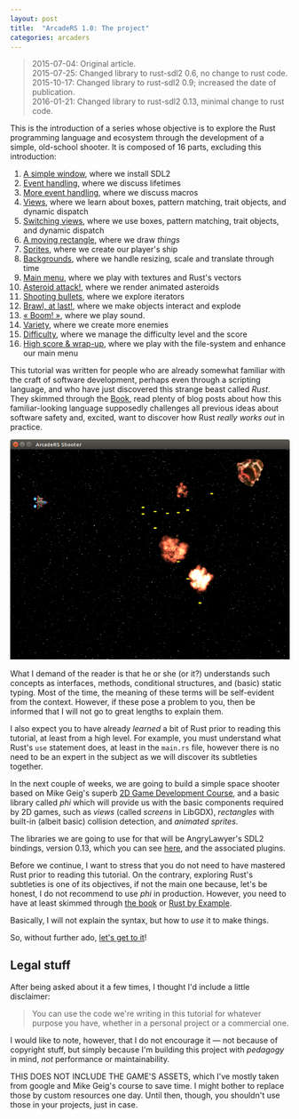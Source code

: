 ```yaml
---
layout: post
title:  "ArcadeRS 1.0: The project"
categories: arcaders
---
```


> 2015-07-04: Original article.  
> 2015-07-25: Changed library to rust-sdl2 0.6, no change to rust code.  
> 2015-10-17: Changed library to rust-sdl2 0.9; increased the date of publication.  
> 2016-01-21: Changed library to rust-sdl2 0.13, minimal change to rust code.


This is the introduction of a series whose objective is to explore the Rust
programming language and ecosystem through the development of a simple,
old-school shooter. It is composed of 16 parts, excluding this introduction:

1. [A simple window](/arcaders/arcaders-1-1), where we install SDL2
2. [Event handling](/arcaders/arcaders-1-2), where we discuss lifetimes
3. [More event handling](/arcaders/arcaders-1-3), where we discuss macros
4. [Views](/arcaders/arcaders-1-4), where we learn about boxes, pattern matching, trait objects, and dynamic dispatch
5. [Switching views](/arcaders/arcaders-1-5), where we use boxes, pattern matching, trait objects, and dynamic dispatch
6. [A moving rectangle](/arcaders/arcaders-1-6), where we draw _things_
7. [Sprites](/arcaders/arcaders-1-7), where we create our player's ship
8. [Backgrounds](/arcaders/arcaders-1-8), where we handle resizing, scale and translate through time
9. [Main menu](/arcaders/arcaders-1-9), where we play with textures and Rust's vectors
10. [Asteroid attack!](/arcaders/arcaders-1-10), where we render animated asteroids
11. [Shooting bullets](/arcaders/arcaders-1-11), where we explore iterators
12. [Brawl, at last!](/arcaders/arcaders-1-12), where we make objects interact and explode
13. [« Boom! »](#), where we play sound.
14. [Variety](#), where we create more enemies
15. [Difficulty](#), where we manage the difficulty level and the score
16. [High score & wrap-up](#), where we play with the file-system and enhance our main menu

<!--IDEA
* Tween views?
* Better error handling?
-->


This tutorial was written for people who are already somewhat familiar with the
craft of software development, perhaps even through a scripting language, and
who have just discovered this strange beast called _Rust_. They skimmed through
the [Book](https://doc.rust-lang.org/book/), read plenty of blog posts about
how this familiar-looking language supposedly challenges all previous ideas
about software safety and, excited, want to discover how Rust _really works out_
in practice.

![The result of the 12th episode](/images/arcade-20.png)

What I demand of the reader is that he or she (or it?) understands such concepts
as interfaces, methods, conditional structures, and (basic) static typing. Most
of the time, the meaning of these terms will be self-evident from the context.
However, if these pose a problem to you, then be informed that I will not go to
great lengths to explain them.

I also expect you to have already _learned_ a bit of Rust prior to reading this
tutorial, at least from a high level. For example, you must understand what
Rust's `use` statement does, at least in the `main.rs` file, however there is
no need to be an expert in the subject as we will discover its subtleties
together.

In the next couple of weeks, we are going to build a simple space shooter based
on Mike Geig's superb [2D Game Development Course](http://fixbyproximity.com/2d-game-development-course/),
and a basic library called _phi_ which will provide us with the basic components
required by 2D games, such as _views_ (called _screens_ in LibGDX), _rectangles_
with built-in (albeit basic) collision detection, and _animated sprites_.

The libraries we are going to use for that will be AngryLawyer's SDL2 bindings,
version 0.13, which you can see [here](https://github.com/AngryLawyer/rust-sdl2),
and the associated plugins.

Before we continue, I want to stress that you do not need to have mastered Rust
prior to reading this tutorial. On the contrary, exploring Rust's subtleties is
one of its objectives, if not the main one because, let's be honest, I do not
recommend to use _phi_ in production. However, you need to have at least
skimmed through [the book](https://doc.rust-lang.org/book/README.html) or
[Rust by Example](http://rustbyexample.com/).

Basically, I will not explain the syntax, but how to _use_ it to make things.

So, without further ado, [let's get to it](/arcaders/arcaders-1-1)!


## Legal stuff

After being asked about it a few times, I thought I'd include a little disclaimer:

> You can use the code we're writing in this tutorial for whatever purpose you
> have, whether in a personal project or a commercial one.

I would like to note, however, that I do not encourage it &mdash; not because of
copyright stuff, but simply because I'm building this project with _pedagogy_ in
mind, _not_ performance or maintainability.

THIS DOES NOT INCLUDE THE GAME'S ASSETS, which I've mostly taken from google and
Mike Geig's course to save time. I might bother to replace those by custom
resources one day. Until then, though, you shouldn't use those in your projects,
just in case.
